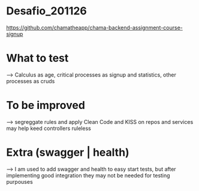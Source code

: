 # Desafio_201126
https://github.com/chamatheapp/chama-backend-assignment-course-signup

# What to test
--> Calculus as age, critical processes as signup and statistics, other processes as cruds

# To be improved 
--> segreggate rules and apply Clean Code and KISS on repos and services may help keed controllers ruleless

# Extra (swagger | health)
--> I am used to add swagger and health to easy start tests, but after implementing good integration they may not be needed for testing purpouses
